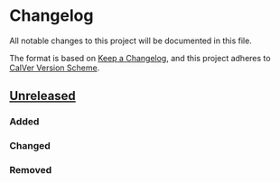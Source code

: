 
# Changelog

All notable changes to this project will be documented in this file.

The format is based on [Keep a Changelog](https://keepachangelog.com/en/1.0.0/),
and this project adheres to [CalVer Version Scheme](https://calver.org/).

## [Unreleased]

### Added

### Changed

### Removed

[Unreleased]: https://github.com/delnorteplace/delnorteplace.org/compare/v2021.10.21...HEAD
